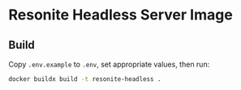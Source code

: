 # Resonite Headless Server Image
## Build
Copy `.env.example` to `.env`, set appropriate values, then run:

```sh
docker buildx build -t resonite-headless .
```
